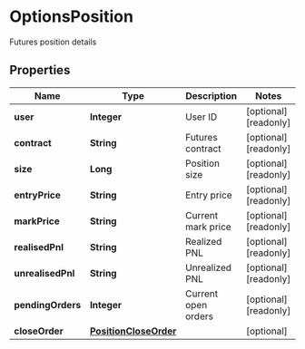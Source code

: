 
# OptionsPosition

Futures position details

## Properties

Name | Type | Description | Notes
------------ | ------------- | ------------- | -------------
**user** | **Integer** | User ID |  [optional] [readonly]
**contract** | **String** | Futures contract |  [optional] [readonly]
**size** | **Long** | Position size |  [optional] [readonly]
**entryPrice** | **String** | Entry price |  [optional] [readonly]
**markPrice** | **String** | Current mark price |  [optional] [readonly]
**realisedPnl** | **String** | Realized PNL |  [optional] [readonly]
**unrealisedPnl** | **String** | Unrealized PNL |  [optional] [readonly]
**pendingOrders** | **Integer** | Current open orders |  [optional] [readonly]
**closeOrder** | [**PositionCloseOrder**](PositionCloseOrder.md) |  |  [optional]

